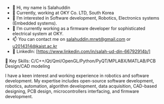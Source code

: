 - 👋 Hi, my name is Salahuddin
- 🔭 Currently, working at OKY Co. LTD, South Korea
- 👀 I’m interested in Software development, Robotics, Electronics systems (Embedded systems).
- 🌱 I’m currently working as a firmware developer for sophisticated electrical system at OKY.
- 📫 You can contact me on salahuddin.mrwt@gmail.com or u2014314@kaist.ac.kr
- 💬 LinkedIn: [https://www.linkedin.com/in/salah-ud-din-66792914b/]

🔭 Key Skills: C/C++/Qt/Qml/OpenGL/Python/PyQT/MPLABX/MATLAB/PCB Design/CAD modeling

I have a keen interest and working experience in robotics and software development. 
My expertise includes open-source software development, robotics, automation, algorithm 
development, data acquisition, CAD-based designing, PCB design, microcontrollers 
interfacing, and firmware development.



